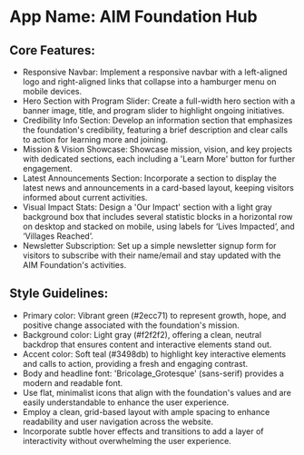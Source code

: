# **App Name**: AIM Foundation Hub

## Core Features:

- Responsive Navbar: Implement a responsive navbar with a left-aligned logo and right-aligned links that collapse into a hamburger menu on mobile devices.
- Hero Section with Program Slider: Create a full-width hero section with a banner image, title, and program slider to highlight ongoing initiatives.
- Credibility Info Section: Develop an information section that emphasizes the foundation's credibility, featuring a brief description and clear calls to action for learning more and joining.
- Mission & Vision Showcase: Showcase mission, vision, and key projects with dedicated sections, each including a 'Learn More' button for further engagement.
- Latest Announcements Section: Incorporate a section to display the latest news and announcements in a card-based layout, keeping visitors informed about current activities.
- Visual Impact Stats: Design a 'Our Impact' section with a light gray background box that includes several statistic blocks in a horizontal row on desktop and stacked on mobile, using labels for ‘Lives Impacted’, and ‘Villages Reached’.
- Newsletter Subscription: Set up a simple newsletter signup form for visitors to subscribe with their name/email and stay updated with the AIM Foundation's activities.

## Style Guidelines:

- Primary color: Vibrant green (#2ecc71) to represent growth, hope, and positive change associated with the foundation's mission.
- Background color: Light gray (#f2f2f2), offering a clean, neutral backdrop that ensures content and interactive elements stand out.
- Accent color: Soft teal (#3498db) to highlight key interactive elements and calls to action, providing a fresh and engaging contrast.
- Body and headline font: 'Bricolage_Grotesque' (sans-serif) provides a modern and readable font.
- Use flat, minimalist icons that align with the foundation's values and are easily understandable to enhance the user experience.
- Employ a clean, grid-based layout with ample spacing to enhance readability and user navigation across the website.
- Incorporate subtle hover effects and transitions to add a layer of interactivity without overwhelming the user experience.